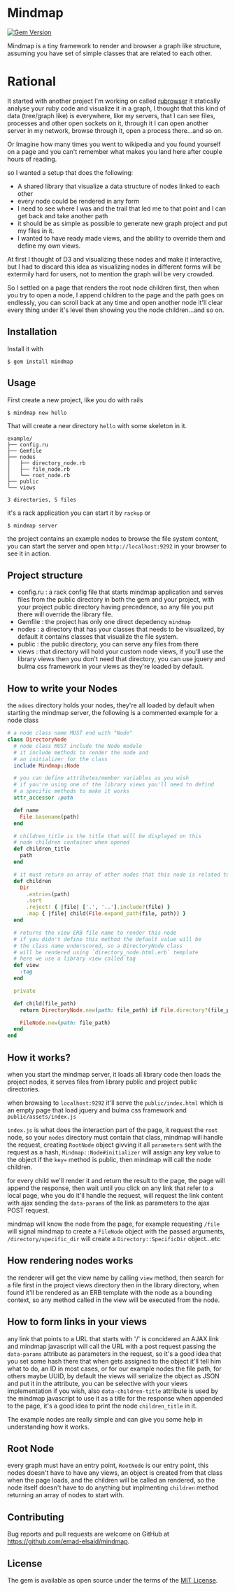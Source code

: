 # Mindmap

[![Gem Version](https://badge.fury.io/rb/mindmap.svg)](https://badge.fury.io/rb/mindmap)

Mindmap is a tiny framework to render and browser a graph like structure,
assuming you have set of simple classes that are related to each other.

# Rational

It started with another project I'm working on called
[rubrowser](https://github.com/emad-elsaid/rubrowser) it statically analyse your
ruby code and visualize it in a graph, I thought that this kind of data
(tree/graph like) is everywhere, like my servers, that I can see files,
processes and other open sockets on it, through it I can open another server in
my network, browse through it, open a process there...and so on.

Or Imagine how many times you went to wikipedia and you found yourself on a page
and you can't remember what makes you land here after couple hours of reading.

so I wanted a setup that does the following:

* A shared library that visualize a data structure of nodes linked to each other
* every node could be rendered in any form
* I need to see where I was and the trail that led me to that point and I can
  get back and take another path
* it should be as simple as possible to generate new graph project and put my
  files in it.
* I wanted to have ready made views, and the ability to override them and define
  my own views.

At first I thought of D3 and visualizing these nodes and make it interactive,
but I had to discard this idea as visualizing nodes in different forms will be
extermily hard for users, not to mention the graph will be very crowded.

So I settled on a page that renders the root node children first, then when you
try to open a node, I append children to the page and the path goes on
endlessly, you can scroll back at any time and open another node it'll clear
every thing under it's level then showing you the node children...and so on.

## Installation

Install it with

    $ gem install mindmap

## Usage

First create a new project, like you do with rails

    $ mindmap new hello

That will create a new directory `hello` with some skeleton in it.

```
example/
├── config.ru
├── Gemfile
├── nodes
│   ├── directory_node.rb
│   ├── file_node.rb
│   └── root_node.rb
├── public
└── views

3 directories, 5 files
```

it's a rack application you can start it by `rackup` or

    $ mindmap server

the project contains an example nodes to browse the file system content, you can
start the server and open `http://localhost:9292` in your browser to see it in
action.

## Project structure

* config.ru : a rack config file that starts mindmap application and serves
  files from the public directory in both the gem and your project, with your
  project public directory having precedence, so any file you put there will
  override the library file.
* Gemfile : the project has only one direct depedency `mindmap`
* nodes : a directory that has your classes that needs to be visualized, by
  default it contains classes that visualize the file system.
* public : the public directory, you can serve any files from there
* views : that directory will hold your custom node views, if you'll use the
  library views then you don't need that directory, you can use jquery and bulma
  css framework in your views as they're loaded by default.

## How to write your Nodes

the `ndoes` directory holds your nodes, they're all loaded by default when
starting the mindmap server, the following is a commented example for a node class

```ruby
# a node class name MUST end with "Node"
class DirectoryNode
  # node class MUST include the Node module
  # it include methods to render the node and
  # an initializer for the class
  include Mindmap::Node

  # you can define attributes/member variables as you wish
  # if you're using one of the library views you'll need to defind
  # a specific methods to make it works
  attr_accessor :path

  def name
    File.basename(path)
  end

  # children_title is the title that will be displayed on this
  # node children container when opened
  def children_title
    path
  end

  # it must return an array of other nodes that this node is related to
  def children
    Dir
      .entries(path)
      .sort
      .reject! { |file| ['.', '..'].include?(file) }
      .map { |file| child(File.expand_path(file, path)) }
  end

  # returns the view ERB file name to render this node
  # if you didn't define this method the default value will be
  # the class name underscored, so a DirectoryNode class
  # will be rendered using `directory_node.html.erb` template
  # here we use a library view called tag
  def view
    :tag
  end

  private

  def child(file_path)
    return DirectoryNode.new(path: file_path) if File.directory?(file_path)

    FileNode.new(path: file_path)
  end
end
```

## How it works?

when you start the mindmap server, it loads all library code then loads the
project nodes, it serves files from library public and project public
directories.

when browsing to `localhost:9292` it'll serve the `public/index.html` which is
an empty page that load jquery and bulma css framework and
`public/assets/index.js`

`index.js` is what does the interaction part of the page, it request the `root`
node, so your `nodes` directory must contain that class, mindmap will handle the
request, creating `RootNode` object givving it all `parameters` sent with the
request as a hash, `Mindmap::Node#initializer` will assign any key value to the
object if the `key=` method is public, then mindmap will call the node children.

for every child we'll render it and return the result to the page, the page will
append the response, then wait until you click on any link that refer to a local
page, whe you do it'll handle the request, will request the link content with
ajax sending the `data-params` of the link as parameters to the ajax POST
request.

mindmap will know the node from the page, for example requesting `/file` will
signal mindmap to create a `FileNode` object with the passed arguments,
`/directory/specific_dir` will create a `Directory::SpecificDir` object...etc


## How rendering nodes works

the renderer will get the view name by calling `view` method, then search for a
file first in the project views directory then in the library directory, when
found it'll be rendered as an ERB template with the node as a bounding context,
so any method called in the view will be executed from the node.

## How to form links in your views

any link that points to a URL that starts with '/' is concidered an AJAX link
and mindmap javascript will call the URL with a post request passing the
`data-params` attribute as parameters in the request, so it's a good idea that
you set some hash there that when gets assigned to the object it'll tell him
what to do, an ID in most cases, or for our example nodes the file path, for
others maybe UUID, by default the views will serialize the object as JSON and
put it in the attribute, you can be selective with your views implementation if
you wish, also `data-children-title` attribute is used by the mindmap javascript
to use it as a title for the response when appended to the page, it's a good
idea to print the node `children_title` in it.

The example nodes are really simple and can give you some help in understanding
how it works.

## Root Node

every graph must have an entry point, `RootNode` is our entry point, this nodes
doesn't have to have any views, an object is created from that class when the
page loads, and the children will be called an rendered, so the node itself
doesn't have to do anything but implmenting `children` method returning an array
of nodes to start with.

## Contributing

Bug reports and pull requests are welcome on GitHub at https://github.com/emad-elsaid/mindmap.

## License

The gem is available as open source under the terms of the [MIT License](http://opensource.org/licenses/MIT).
